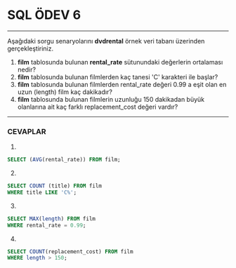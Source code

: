 # SQL ÖDEV 6
---
Aşağıdaki sorgu senaryolarını **dvdrental** örnek veri tabanı üzerinden gerçekleştiriniz.

1.  **film** tablosunda bulunan **rental_rate** sütunundaki değerlerin ortalaması nedir?
2.  **film** tablosunda bulunan filmlerden kaç tanesi 'C' karakteri ile başlar?
3.  **film** tablosunda bulunan filmlerden rental_rate değeri 0.99 a eşit olan en uzun (length) film kaç dakikadır?
4.  **film** tablosunda bulunan filmlerin uzunluğu 150 dakikadan büyük olanlarına ait kaç farklı replacement_cost değeri vardır?
---
### CEVAPLAR

1. 
```sql
SELECT (AVG(rental_rate)) FROM film;
```
2. 
```sql
SELECT COUNT (title) FROM film
WHERE title LIKE 'C%';
```
3. 
```sql
SELECT MAX(length) FROM film
WHERE rental_rate = 0.99;
```
4. 
``` sql
SELECT COUNT(replacement_cost) FROM film
WHERE length > 150;
```